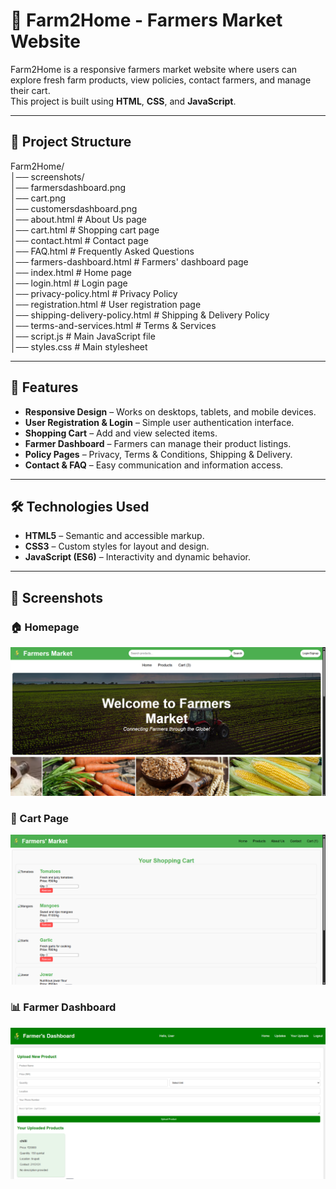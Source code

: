 # 🌾 Farm2Home - Farmers Market Website

Farm2Home is a responsive farmers market website where users can explore fresh farm products, view policies, contact farmers, and manage their cart.  
This project is built using **HTML**, **CSS**, and **JavaScript**.

---

## 📂 Project Structure

Farm2Home/<br>
│── screenshots/<br>
    │── farmersdashboard.png<br>
    │── cart.png<br>
    │── customersdashboard.png<br>
│── about.html # About Us page<br>
│── cart.html # Shopping cart page<br>
│── contact.html # Contact page<br>
│── FAQ.html # Frequently Asked Questions<br>
│── farmers-dashboard.html # Farmers' dashboard page<br>
│── index.html # Home page<br>
│── login.html # Login page<br>
│── privacy-policy.html # Privacy Policy<br>
│── registration.html # User registration page<br>
│── shipping-delivery-policy.html # Shipping & Delivery Policy<br>
│── terms-and-services.html # Terms & Services<br>
│── script.js # Main JavaScript file<br>
│── styles.css # Main stylesheet<br>


---

## 🚀 Features

- **Responsive Design** – Works on desktops, tablets, and mobile devices.
- **User Registration & Login** – Simple user authentication interface.
- **Shopping Cart** – Add and view selected items.
- **Farmer Dashboard** – Farmers can manage their product listings.
- **Policy Pages** – Privacy, Terms & Conditions, Shipping & Delivery.
- **Contact & FAQ** – Easy communication and information access.

---

## 🛠 Technologies Used

- **HTML5** – Semantic and accessible markup.
- **CSS3** – Custom styles for layout and design.
- **JavaScript (ES6)** – Interactivity and dynamic behavior.

---

## 📸 Screenshots

### 🏠 Homepage
![Homepage](screenshots/customersdashboard.png)

### 🛒 Cart Page
![Cart Page](screenshots/cart.png)

### 📊 Farmer Dashboard
![Farmer Dashboard](screenshots/farmersdashboard.png)
